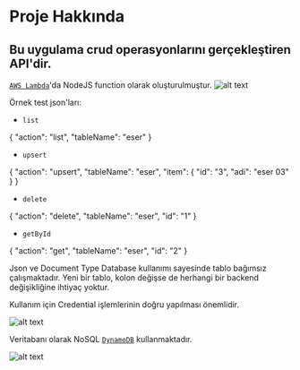 # Proje Hakkında
## Bu uygulama crud operasyonlarını gerçekleştiren API'dir.

[`AWS Lambda`](https://aws.amazon.com/tr/lambda/?nc2=h_ql_prod_cp_lbd)'da NodeJS function olarak oluşturulmuştur. 
![alt text](https://github.com/tubademir23/KTB_API/images/blob/main/function.PNG?raw=true)

Örnek test json'ları:
- `list`

{
    "action": "list",
    "tableName": "eser"
}
- `upsert`

{
    "action": "upsert",
    "tableName": "eser",
    "item": {
        "id": "3",
        "adi": "eser 03"
    }
}
- `delete`

{
    "action": "delete",
    "tableName": "eser",
    "id": "1"
}
- `getById`

{
    "action": "get",
    "tableName": "eser",
    "id": "2"
}

Json ve Document Type Database kullanımı sayesinde tablo bağımsız çalışmaktadır. Yeni bir tablo, kolon değişse de herhangi bir backend değişikliğine ihtiyaç yoktur.

Kullanım için Credential işlemlerinin doğru yapılması önemlidir.

![alt text](https://github.com/tubademir23/KTB_API/images/blob/main/permission.PNG?raw=true)

Veritabanı olarak NoSQL [`DynamoDB`](https://aws.amazon.com/tr/dynamodb/?nc2=h_ql_prod_serv_ddb) kullanmaktadır.

![alt text](https://github.com/tubademir23/KTB_API/images/blob/main/dynamodb.PNG?raw=true)
